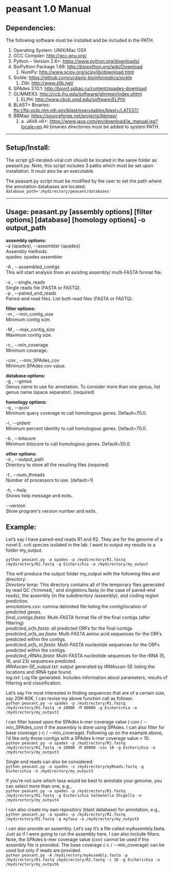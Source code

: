 # peasant 1.0 Manual


## Dependencies: 
The following software must be installed and be included in the PATH.
1. Operating System: UNIX/Mac OSX
2. GCC Compiler: http://gcc.gnu.org/
3. Python – Version 2.6+: https://www.python.org/downloads/
4. BioPython Package 1.68: http://biopython.org/wiki/Download
   1. NumPy: http://www.scipy.org/scipylib/download.html
1. Sickle: https://github.com/ucdavis-bioinformatics/sickle
   1. Zlib: http://www.zlib.net/
1. SPAdes 3.10.1: http://bioinf.spbau.ru/content/spades-download
2. GLIMMER3: http://ccb.jhu.edu/software/glimmer/index.shtml
   1. ELPH: http://www.cbcb.umd.edu/software/ELPH/
1. BLAST+ Binaries: ftp://ftp.ncbi.nlm.nih.gov/blast/executables/blast+/LATEST/
2. BBMap: https://sourceforge.net/projects/bbmap/
   1. a. JAVA v6+: https://www.java.com/en/download/ie_manual.jsp?locale=en
All binaries directories must be added to system PATH.


*********************************************************************************************
## Setup/Install:
The script g3-iterated-viral.csh should be located in the same folder as peasant.py. Note, this script includes 3 paths which must be set upon installation. It must also be an executable.


The peasant.py script must be modified by the user to set the path where the annotation databases are located:  
`database_path='/mydirectory/peasant/databases'`


*********************************************************************************************


## Usage: peasant.py [assembly options] [filter options] [database] [homology options] -o output_path


**assembly options:**  
  -a {spades}, --assembler {spades}  
      Assembly methods:  
            spades: spades assembler  
  
  
  -A <filename>, --assembled_contigs <filename>  
      This will start analysis from an existing assembly/ multi-FASTA format file.  
  
  
  -s <filename>, --single_reads <filename>  
      Single reads file (FASTA or FASTQ).  
  -p <filename> <filename>, --paired_end_reads <filename> <filename>  
      Paired-end read files. List both read files (FASTA or FASTQ).  
 
**filter options:**  
  -m <int>, --min_contig_size <int>  
      Minimum contig size.  
  
  
  -M <int>, --max_contig_size <int>  
      Maximum contig size.  
  
  
  -c <int>, --min_coverage <int>  
      Minimum coverage.  
  
  
  -cov <float>, --min_SPAdes_cov <float>  
      Minimum SPAdes cov value.  
   
**database options:**  
  -g <filename>, --genus <filename>  
      Genus name to use for annotation. To consider more than one genus, list genus name (space separator). (required)  
  
  
**homology options:**  
  -q <float>, --qcov <float>  
      Minimum query coverage to call homologous genes. Default=70.0.  
  
  
  -i <float>, --pident <float>  
      Minimum percent identity to call homologous genes. Default=70.0.  
  
  
  -b <float>, --bitscore <float>  
      Minimum bitscore to call homologous genes. Default=50.0.  
  
  
**other options:**  
 -o <directory>, --output_path <directory>  
      Directory to store all the resulting files (required)  
  
  
  -t <int>, --num_threads <int>  
      Number of processors to use. (default=1)  
  
  
  -h, --help  
      Shows help message and exits.  
  
  
  --version  
      Show program's version number and exits.  
  
  
  
  
## Example:  
Let’s say I have paired-end reads R1 and R2. They are for the genome of a novel E. coli species isolated in the lab. I want to output my results to a folder my_output.
  
`python peasant.py -a spades -p /mydirectory/R1.fastq /mydirectory/R2.fastq -g Escherichia -o /mydirectory/my_output`




This will produce the output folder my_output with the following files and directory:  
*Directory temp*: This directory contains all of the temporary files generated by read QC (‘trimmed_<filename>’ and singletons.fastq (in the case of paired-end reads),  the assembly (in the subdirectory /assembly), and coding region prediction.  
*annotations.csv*: comma delimited file listing the contig/location of predicted genes.  
*final_contigs.fasta*: Multi-FASTA format file of the final contigs (after filtering)  
*predicted_orfs.fasta*: all predicted ORFs for the final contigs  
*predicted_orfs_aa.fasta*: Multi-FASTA amino acid sequences for the ORFs predicted within the contigs.  
*predicted_orfs_nt.fasta*: Multi-FASTA nucleotide sequences for the ORFs predicted within the contigs.  
*predicted_rRNAs.fasta*: Multi-FASTA nucleotide sequences for the rRNA (5, 16, and 23) sequences predicted.  
*tRNAscan-SE_output.txt*: output generated by tRNAscan-SE listing the locations and tRNA type found.  
*log.txt*: Log file generated. Includes information about parameters, results of filtering and classification.  
  
  
  
  
Let’s say I’m most interested in finding sequences that are of a certain size, say 20K-80K, I can revise my above function call as follows:  
`python peasant.py -a spades -p /mydirectory/R1.fastq /mydirectory/R2.fastq -m 20000 -M 80000 -g Escherichia -o /mydirectory/my_output2`


I can filter based upon the SPAdes k-mer coverage value (-cov / --min_SPAdes_cov) if the assembly is done using SPAdes. I can also filter for base coverage (-c / --min_coverage). Following up on the example above, I’d like only those contigs with a SPAdes k-mer coverage value > 10.  
`python peasant.py -a spades -p /mydirectory/R1.fastq /mydirectory/R2.fastq -m 20000 -M 80000 -cov 10 -g Escherichia -o /mydirectory/my_output3`


Single end reads can also be considered:  
`python peasant.py -a spades -s /mydirectory/myReads.fastq -g Escherichia -o /mydirectory/my_output3`


If you’re not sure which taxa would be best to annotate your genome, you can select more than one, e.g.,  
`python peasant.py -a spades -p /mydirectory/R1.fastq /mydirectory/R2.fastq -g Escherichia Salmonella Shigella -o /mydirectory/my_output4`


I can also create my own repository (blast database) for annotation, e.g.,  
`python peasant.py -a spades -p /mydirectory/R1.fastq /mydirectory/R2.fastq -g myTaxa -o /mydirectory/my_output5`


I can also provide an assembly. Let’s say it’s a file called myAssembly.fasta. Just as if I were going to run the assembly here, I can also include filters. Note, the SPAdes k-mer coverage value (cov) cannot be used if the assembly file is provided. The base coverage (-c / --min_coverage) can be used but only if reads are provided.   
`python peasant.py -A /mydirectory/myAssembly.fasta -p /mydirectory/R1.fastq /mydirectory/R2.fastq -c 10 -g Escherichia -o /mydirectory/my_output6`
